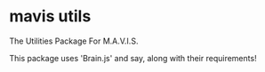 # mavis utils 

The Utilities Package For M.A.V.I.S.

This package uses 'Brain.js' and say, along with their requirements!